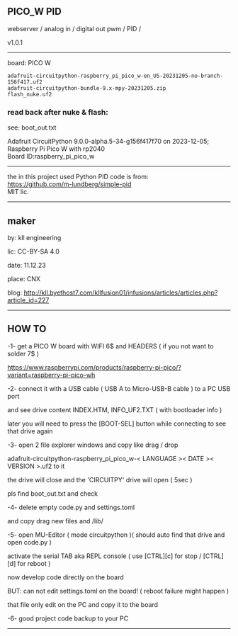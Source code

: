 
## PICO_W PID

webserver / analog in / digital out pwm / PID /

v1.0.1
_______________________________

board: PICO W
```OS: Circuit Python
adafruit-circuitpython-raspberry_pi_pico_w-en_US-20231205-no-branch-156f417.uf2
adafruit-circuitpython-bundle-9.x-mpy-20231205.zip
flash_nuke.uf2
```

### read back after nuke & flash:

see: boot_out.txt

Adafruit CircuitPython 9.0.0-alpha.5-34-g156f417f70 on 2023-12-05;</br>
Raspberry Pi Pico W with rp2040</br>
Board ID:raspberry_pi_pico_w</br>

______________________________

the in this project used Python PID code is from:</br>
https://github.com/m-lundberg/simple-pid</br>
MIT lic.

_______________________________

## maker

by: kll engineering

lic: CC-BY-SA 4.0

date: 11.12.23

place: CNX

blog: http://kll.byethost7.com/kllfusion01/infusions/articles/articles.php?article_id=227

_______________________________

## HOW TO

-1- get a PICO W board with WIFI 6$ and HEADERS ( if you not want to solder 7$ )

https://www.raspberrypi.com/products/raspberry-pi-pico/?variant=raspberry-pi-pico-wh

-2- connect it with a USB cable ( USB A to Micro-USB-B cable ) to a PC USB port

and see drive content INDEX.HTM, INFO_UF2.TXT ( with bootloader info )

later you will need to press the [BOOT-SEL] button while connecting to see that drive again

-3- open 2 file explorer windows and copy like drag / drop

adafruit-circuitpython-raspberry_pi_pico_w-< LANGUAGE >< DATE >< VERSION >.uf2 to it

the drive will close and the 'CIRCUITPY' drive will open ( 5sec )

pls find boot_out.txt and check

-4- delete empty code.py and settings.toml

and copy drag new files and /lib/ 

-5- open MU-Editor ( mode circuitpython )( should auto find that drive and open code.py )

activate the serial TAB aka REPL console ( use [CTRL][c] for stop / [CTRL][d] for reboot )

now develop code directly on the board

BUT: can not edit settings.toml on the board! ( reboot failure might happen )

that file only edit on the PC and copy it to the board

-6- good project code backup to your PC  

_______________________________
